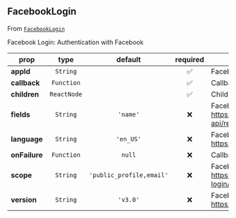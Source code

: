 
## FacebookLogin

From [`FacebookLogin`](FacebookLogin)

Facebook Login:
Authentication with Facebook

prop | type | default | required | description
---- | :----: | :-------: | :--------: | -----------
**appId** | `String` |  | :white_check_mark: | Facebook App Id
**callback** | `Function` |  | :white_check_mark: | Callback triggered on element click
**children** | `ReactNode` |  | :white_check_mark: | Children elements
**fields** | `String` | `'name'` | :x: | Facebook fields: https://developers.facebook.com/docs/graph-api/reference/v3.0/user
**language** | `String` | `'en_US'` | :x: | Facebook language: https://developers.facebook.com/docs/accountkit/languages
**onFailure** | `Function` | `null` | :x: | Callback for custom failure situation
**scope** | `String` | `'public_profile,email'` | :x: | Facebook scope: https://developers.facebook.com/docs/facebook-login/permissions
**version** | `String` | `'v3.0'` | :x: | Facebook version: https://developers.facebook.com/docs/apps/versions



